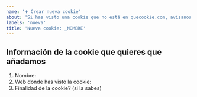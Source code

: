 ```yaml
---
name: '➕ Crear nueva cookie'
about: 'Si has visto una cookie que no está en quecookie.com, avísanos'
labels: 'nueva'
title: 'Nueva cookie: _NOMBRE'
---
```

<!-- POR FAVOR, facilítanos toda la información posible 
Pon también el nombre de la cookie en el título del ticket (reemplazar por "_NOMBRE")
-->

## Información de la cookie que quieres que añadamos
1. Nombre: 
2. Web donde has visto la cookie:
3. Finalidad de la cookie? (si la sabes)
